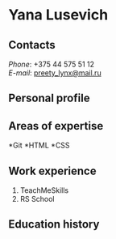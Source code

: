 # Yana Lusevich
## Contacts
*Phone*: +375 44 575 51 12  
*E-mail*: preety_lynx@mail.ru
## Personal profile  

## Areas of expertise  
*Git
*HTML
*CSS  
## Work experience  
1. TeachMeSkills
1. RS School  
## Education history  

